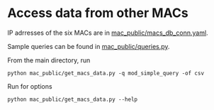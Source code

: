 # Access data from other MACs

IP adrresses of the six MACs are in [mac_public/macs_db_conn.yaml](https://github.com/cmu-hgc-mac/HGC_DB_postgres/blob/main/mac_public/macs_db_conn.yaml).

Sample queries can be found in [mac_public/queries.py](https://github.com/cmu-hgc-mac/HGC_DB_postgres/blob/main/mac_public/queries.py).

From the main directory, run
```
python mac_public/get_macs_data.py -q mod_simple_query -of csv
```

Run for options
```
python mac_public/get_macs_data.py --help
```
